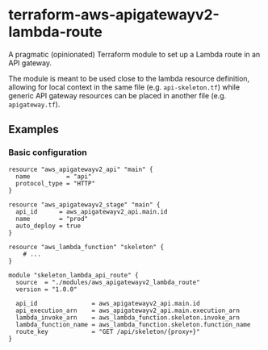 # terraform-aws-apigatewayv2-lambda-route

A pragmatic (opinionated) Terraform module to set up a Lambda route in an API gateway.

The module is meant to be used close to the lambda resource definition, allowing for local context in the same file (e.g. `api-skeleton.tf`) while generic API gateway resources can be placed in another file (e.g. `apigateway.tf`).

## Examples

### Basic configuration

```hcl
resource "aws_apigatewayv2_api" "main" {
  name          = "api"
  protocol_type = "HTTP"
}

resource "aws_apigatewayv2_stage" "main" {
  api_id      = aws_apigatewayv2_api.main.id
  name        = "prod"
  auto_deploy = true
}

resource "aws_lambda_function" "skeleton" {
    # ...
}

module "skeleton_lambda_api_route" {
  source  = "./modules/aws_apigatewayv2_lambda_route"
  version = "1.0.0"

  api_id               = aws_apigatewayv2_api.main.id
  api_execution_arn    = aws_apigatewayv2_api.main.execution_arn
  lambda_invoke_arn    = aws_lambda_function.skeleton.invoke_arn
  lambda_function_name = aws_lambda_function.skeleton.function_name
  route_key            = "GET /api/skeleton/{proxy+}"
}
```
